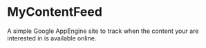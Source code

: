 MyContentFeed
=============

A simple Google AppEngine site to track when the content your are interested in is available online.